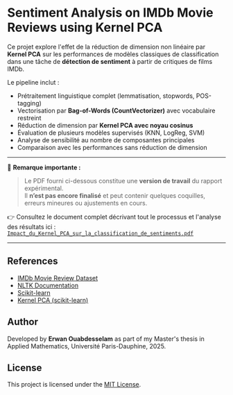 # Sentiment Analysis on IMDb Movie Reviews using Kernel PCA

Ce projet explore l'effet de la réduction de dimension non linéaire par **Kernel PCA** sur les performances de modèles classiques de classification dans une tâche de **détection de sentiment** à partir de critiques de films IMDb.

Le pipeline inclut :
- Prétraitement linguistique complet (lemmatisation, stopwords, POS-tagging)
- Vectorisation par **Bag-of-Words (CountVectorizer)** avec vocabulaire restreint
- Réduction de dimension par **Kernel PCA avec noyau cosinus**
- Évaluation de plusieurs modèles supervisés (KNN, LogReg, SVM)
- Analyse de sensibilité au nombre de composantes principales
- Comparaison avec les performances sans réduction de dimension

---

📘 **Remarque importante :**

> Le PDF fourni ci-dessous constitue une **version de travail** du rapport expérimental.  
> Il **n’est pas encore finalisé** et peut contenir quelques coquilles, erreurs mineures ou ajustements en cours.

👉 Consultez le document complet décrivant tout le processus et l'analyse des résultats ici :  
[`Impact_du_Kernel_PCA_sur_la_classification_de_sentiments.pdf`](./Impact_du_Kernel_PCA_sur_la_classification_de_sentiments.pdf)

---

## References

- [IMDb Movie Review Dataset](https://ai.stanford.edu/~amaas/data/sentiment/)
- [NLTK Documentation](https://www.nltk.org/)
- [Scikit-learn](https://scikit-learn.org/)
- [Kernel PCA (scikit-learn)](https://scikit-learn.org/stable/modules/generated/sklearn.decomposition.KernelPCA.html)

## Author

Developed by **Erwan Ouabdesselam** as part of my Master's thesis in Applied Mathematics, Université Paris-Dauphine, 2025.

## License

This project is licensed under the [MIT License](LICENSE).
